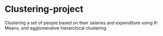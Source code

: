 # Clustering-project
Clustering a set of people based on their salaries and expenditure using K-Means, and agglomerative hierarchical clustering.
